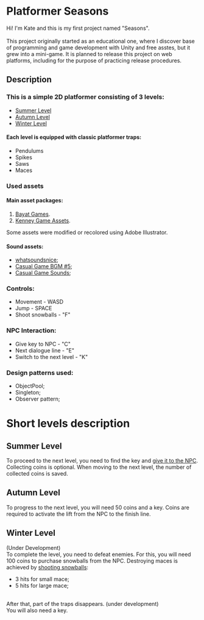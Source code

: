 # Platformer Seasons
Hi! I'm Kate and this is my first project named "Seasons". <br> <br>
This project originally started as an educational one, where I discover base of programming and game development with Unity and free asstes, but it grew into a mini-game. It is planned to release this project on web platforms, including for the purpose of practicing release procedures.

## Description
### This is a simple 2D platformer consisting of 3 levels:

* [Summer Level](#Summer-Level)
* [Autumn Level](#Autumn-Level)
* [Winter Level](#Winter-Level)

#### Each level is equipped with classic platformer traps:
* Pendulums
* Spikes
* Saws
* Maces
### Used assets
#### Main asset packages:

1. [Bayat Games](https://assetstore.unity.com/packages/2d/environments/free-platform-game-assets-85838).
2. [Kenney Game Assets](https://kenney.itch.io/kenney-game-assets).

Some assets were modified or recolored using Adobe Illustrator.

#### Sound assets:

* [whatsoundsnice](https://assetstore.unity.com/publishers/67969);
* [Casual Game BGM #5](https://assetstore.unity.com/packages/audio/music/casual-game-bgm-5-135943);
* [Casual Game Sounds](https://assetstore.unity.com/packages/audio/sound-fx/free-casual-game-sfx-pack-54116);

### Controls:

* Movement - WASD
* Jump - SPACE
* Shoot snowballs - "F"

### NPC Interaction:
* Give key to NPC - "C"
* Next dialogue line - "E"
* Switch to the next level - "K"

### Design patterns used:

* ObjectPool;
* Singleton;
* Observer pattern;

# Short levels description

## Summer Level

To proceed to the next level, you need to find the key and [give it to the NPC](#NPC-Interaction).
Collecting coins is optional.
When moving to the next level, the number of collected coins is saved.

## Autumn Level

To progress to the next level, you will need 50 coins and a key.
Coins are required to activate the lift from the NPC to the finish line.

## Winter Level
(Under Development)<br>
To complete the level, you need to defeat enemies. For this, you will need 100 coins to purchase snowballs from the NPC. 
Destroying maces is achieved by [shooting snowballs](#Controls):
- 3 hits for small mace;
- 5 hits for large mace;<br><br>

After that, part of the traps disappears. (under development) <br>
You will also need a key. <br> <br>





